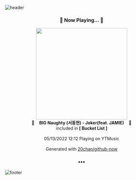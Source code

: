 ![header](https://capsule-render.vercel.app/api?type=wave&height=170&section=header&text=Hi.%20I'm%20SHIFT&fontColor=090707&fontAlignX=45&fontAlignY=65&fontSize=100)

<h3 align="center">🎵 Now Playing... 🎵</h3>
<p align="center">
  <a href="https://music.youtube.com/watch?v=KMvxAH-bRmw">
    <img width="300" src="https://lh3.googleusercontent.com/l8rLEEg8RtvywaAyTco8EfWlo93LcpkseXhq8AFpmiymQKgp1jmzU9LEhPdt9dg17KZxs6DZzgygffn9dg">
  </a>
  <br>
  🎵&nbsp&nbsp&nbsp <b>BIG Naughty (서동현) - Joker(feat. JAMIE)</b> &nbsp&nbsp&nbsp🎵
  <br>
  included in <b>[ Bucket List ]</b>
  
  <br />
  <br />
  05/13/2022 12:12 Playing on YTMusic
  <br />
  <br />
  Generated with <a href="https://github.com/20chan/github-now">20chan/github-now</a>
</p>

<h3 align="center">•••</h3>

![footer](https://capsule-render.vercel.app/api?type=wave&height=150&section=footer)
